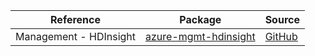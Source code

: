 | Reference | Package | Source |
|---|---|---|
|Management - HDInsight|[azure-mgmt-hdinsight](https://repo1.maven.org/maven2/com/microsoft/azure/hdinsight/v2018_06_01_preview/azure-mgmt-hdinsight)|[GitHub](https://github.com/Azure/azure-sdk-for-java/blob/main/)|
